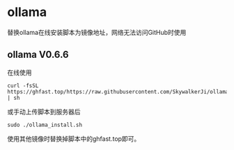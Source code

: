 # ollama
替换ollama在线安装脚本为镜像地址，网络无法访问GitHub时使用

## ollama V0.6.6

在线使用
```
curl -fsSL https://ghfast.top/https://raw.githubusercontent.com/SkywalkerJi/ollama/main/ollama_install.sh | sh
```

或手动上传脚本到服务器后
```
sudo ./ollama_install.sh
```


使用其他镜像时替换掉脚本中的ghfast.top即可。
